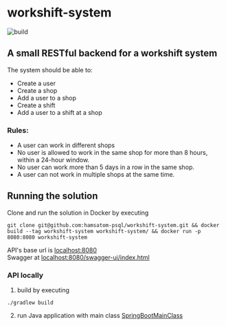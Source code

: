 # workshift-system

![build](https://github.com/multipristr/workshift-system/actions/workflows/gradle.yml/badge.svg)

## A small RESTful backend for a workshift system

The system should be able to:

- Create a user
- Create a shop
- Add a user to a shop
- Create a shift
- Add a user to a shift at a shop

### Rules:

- A user can work in different shops
- No user is allowed to work in the same shop for more than 8 hours, within a 24-hour window.
- No user can work more than 5 days in a row in the same shop.
- A user can not work in multiple shops at the same time.

## Running the solution

Clone and run the solution in Docker by executing

```shell
git clone git@github.com:hamsatom-psql/workshift-system.git && docker build --tag workshift-system workshift-system/ && docker run -p 8080:8080 workshift-system
```

API's base url is [localhost:8080](http://localhost:8080)  
Swagger at [localhost:8080/swagger-ui/index.html](http://localhost:8080/swagger-ui/index.html)

### API locally

1. build by executing

```shell
./gradlew build
```

2. run Java application with main class [SpringBootMainClass](src/main/java/org/SpringBootMainClass.java)

